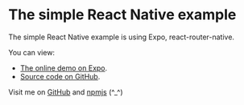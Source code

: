 # The simple React Native example
The simple React Native example is using Expo, react-router-native.

You can view:
* [The online demo on Expo](https://snack.expo.io/@khoi/the-simple-react-native-example).
* [Source code on GitHub](https://github.com/nguyenkhois/react-native-simple-example).

Visit me on [GitHub](https://github.com/nguyenkhois) and [npmjs](https://www.npmjs.com/~nguyenkhois) (^_^)